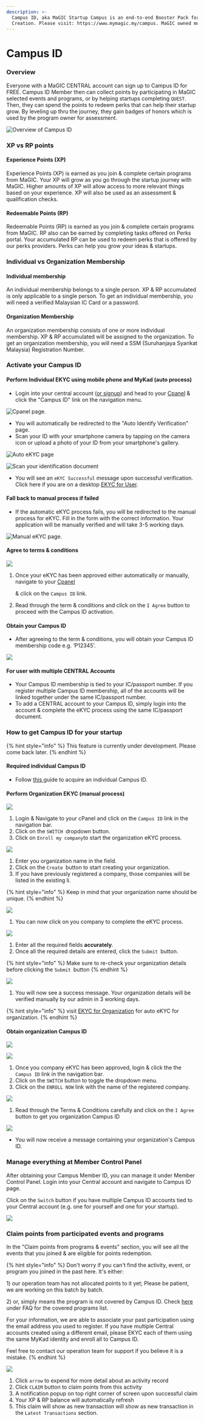 ```yaml
---
description: >-
  Campus ID, aka MaGIC Startup Campus is an end-to-end Booster Pack for Startup
  Creation. Please visit: https://www.mymagic.my/campus. MaGIC owned module.
---
```


# Campus ID

### Overview

Everyone with a MaGIC CENTRAL account can sign up to Campus ID for FREE. Campus ID Member then can collect points by participating in MaGIC selected events and programs, or by helping startups completing `QUEST`. Then, they can spend the points to redeem perks that can help their startup grow. By leveling up thru the journey, they gain badges of honors which is used by the program owner for assessment.

![Overview of Campus ID](../../.gitbook/assets/screenshot-2021-04-21-at-10.02.50-pm.png)

### XP vs RP points

#### Experience Points (XP)

Experience Points (XP) is earned as you join & complete certain programs from MaGIC. Your XP will grow as you go through the startup journey with MaGIC. Higher amounts of XP will allow access to more relevant things based on your experience. XP will also be used as an assessment & qualification checks.

#### Redeemable Points (RP)

Redeemable Points (RP) is earned as you join & complete certain programs from MaGIC. RP also can be earned by completing tasks offered on Perks portal. Your accumulated RP can be used to redeem perks that is offered by our perks providers. Perks can help you grow your ideas & startups.

### Individual vs Organization Membership

#### Individual membership

An individual membership belongs to a single person. XP & RP accumulated is only applicable to a single person. To get an individual membership, you will need a verified Malaysian IC Card or a password.

#### Organization Membership

An organization membership consists of one or more individual membership. XP & RP accumulated will be assigned to the organization. To get an organization membership, you will need a SSM (Suruhanjaya Syarikat Malaysia) Registration Number.&#x20;

### Activate your Campus ID

#### Perform Individual EKYC using mobile phone and MyKad (auto process)

* Login into your central account ([or signup](../../for-frontend-users/magic-account.md)) and head to your [Cpanel](https://central.mymagic.my/cpanel/) & click the "Campus ID" link on the navigation menu.

![Cpanel page.](../../.gitbook/assets/img\_7979.jpg)

* You will automatically be redirected to the "Auto Identify Verification" page.&#x20;
* Scan your ID with your smartphone camera by tapping on the camera icon or upload a photo of your ID from your smartphone's gallery.

![Auto eKYC page](../../.gitbook/assets/capture2.png)

![Scan your identification document](../../.gitbook/assets/download.jpeg)

* You will see an  `eKYC Successful` message upon successful verification.  Click here if you are on a desktop [EKYC for User](../ekyc/#ekyc-for-user).

#### Fall back to manual process if failed

* If the automatic eKYC process fails, you will be redirected to the manual process for eKYC. Fill in the form with the correct information. Your application will be manually verified and will take 3-5 working days.

![Manual eKYC page.](../../.gitbook/assets/capture3.png)

#### Agree to terms & conditions

![](../../.gitbook/assets/screenshot-2021-04-21-at-10.49.55-pm.png)

1.  Once your eKYC has been approved either automatically or manually, navigate to your [Cpanel](https://central.mymagic.my/cpanel/)&#x20;

    &#x20;& click on the `Campus ID` link.
2. Read through the term & conditions and click on the `I Agree` button to proceed with the Campus ID activation.

#### Obtain your Campus ID

* After agreeing to the term & conditions, you will obtain your Campus ID membership code e.g. ‘P12345’.

![](../../.gitbook/assets/img\_7981.jpg)

#### For user with multiple CENTRAL Accounts

* Your Campus ID membership is tied to your IC/passport number. If you register multiple Campus ID membership, all of the accounts will be linked together under the same IC/passport number.
* To add a CENTRAL account to your Campus ID, simply login into the account & complete the eKYC process using the same IC/passport document.&#x20;

### How to get Campus ID for your startup

{% hint style="info" %}
This feature is currently under development. Please come back later.
{% endhint %}

#### Required individual Campus ID

* Follow [this ](./#activate-your-campus-id)guide to acquire an individual Campus ID.

#### Perform Organization EKYC (manual process)

![](../../.gitbook/assets/cpanel\_ekyc\_company.png)

1. Login & Navigate to your cPanel and click on the `Campus ID` link in the navigation bar.
2. Click on the `SWITCH `dropdown button.
3. Click on `Enroll my company`to start the organization eKYC process.

![](<../../.gitbook/assets/ekyc\_company\_name (1).png>)

1. Enter you organization name in the field.
2. Click on the `Create `button to start creating your organization.
3. If you have previously registered a company, those companies will be listed in the existing li.

{% hint style="info" %}
Keep in mind that your organization name should be unique.&#x20;
{% endhint %}

![](../../.gitbook/assets/ekyc\_company\_name2.png)

1. You can now click on you company to complete the eKYC process.

![](../../.gitbook/assets/ekyc\_company\_details.png)

1. Enter all the required fields **accurately**.&#x20;
2. Once all the required details are entered, click the `Submit `button.

{% hint style="info" %}
Make sure to re-check your organization details before clicking the `Submit `button
{% endhint %}

![](../../.gitbook/assets/ekyc\_company\_success2.png)

1. You will now see a success message. Your organization details will be verified manually by our admin in 3 working days.

{% hint style="info" %}
visit [EKYC for Organization](../ekyc/#ekyc-for-organisation) for auto eKYC for organization.
{% endhint %}

#### Obtain organization Campus ID

![](<../../.gitbook/assets/cpanel\_ekyc\_company\_enroll (2).png>)

![](<../../.gitbook/assets/cpanel\_ekyc\_company\_enroll (1).png>)

1. Once you company eKYC has been approved, login & click the the `Campus ID` link in the navigation bar.
2. Click on the `SWITCH` button to toggle the dropdown menu.
3. Click on the `ENROLL NOW` link with the name of the registered company.

![](../../.gitbook/assets/ekyc\_company\_terms.png)

1. Read through the Terms & Conditions carefully and click on the `I Agree` button to get you organization Campus ID

![](../../.gitbook/assets/ekyc\_company\_id.png)

* You will now receive a message containing your organization's Campus ID.&#x20;



### Manage everything at Member Control Panel

After obtaining your Campus Member ID, you can manage it under Member Control Panel. Login into your Central account and navigate to Campus ID page.

Click on the `Switch` button if you have multiple Campus ID accounts tied to your Central account (e.g. one for yourself and one for your startup).

![](../../.gitbook/assets/screenshot-2021-04-21-at-10.06.12-pm.png)

### Claim points from participated events and programs

In the "Claim points from programs & events" section, you will see all the events that you joined & are eligible for points redemption.&#x20;

{% hint style="info" %}
Don't worry if you can't find the activity, event, or program you joined in the past here. It's either:&#x20;

1\) our operation team has not allocated points to it yet; Please be patient, we are working on this batch by batch.

2\) or, simply means the program is not covered by Campus ID. Check [here](https://www.mymagic.my/campus) under FAQ for the covered programs list.&#x20;

For your information, we are able to associate your past participation using the email address you used to register. If you have multiple Central accounts created using a different email, please  EKYC each of them using the same MyKad identity and enroll all to Campus ID.

Feel free to contact our operation team for support if you believe it is a mistake.
{% endhint %}

![](../../.gitbook/assets/screenshot-2021-04-21-at-10.16.00-pm.png)

1. Click `arrow` to expend for more detail about an activity record
2. Click `CLAIM` button to claim points from this activity
3. A notification popup on top right corner of screen upon successful claim
4. Your XP & RP balance will automatically refresh
5. This claim will show as new transaction will show as new transaction in the `Latest Transactions` section.

###





